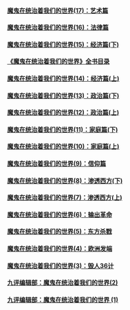 #### [魔鬼在统治着我们的世界(17)：艺术篇](../pages/nsc422/n10499093.md?t=03140507)
#### [魔鬼在统治着我们的世界(16)：法律篇](../pages/nsc422/n10485969.md?t=03140507)
#### [魔鬼在统治着我们的世界(15)：经济篇(下)](../pages/nsc422/n10469975.md?t=03140507)
#### [《魔鬼在统治着我们的世界》全书目录](../pages/nsc422/n10464261.md?t=03140507)
#### [魔鬼在统治着我们的世界(14)：经济篇(上)](../pages/nsc422/n10457370.md?t=03140507)
#### [魔鬼在统治着我们的世界(13)：政治篇(下)](../pages/nsc422/n10448270.md?t=03140507)
#### [魔鬼在统治着我们的世界(12)：政治篇(上)](../pages/nsc422/n10444576.md?t=03140507)
#### [魔鬼在统治着我们的世界(11)：家庭篇(下)](../pages/nsc422/n10440961.md?t=03140507)
#### [魔鬼在统治着我们的世界(10)：家庭篇(上)](../pages/nsc422/n10435448.md?t=03140507)
#### [魔鬼在统治着我们的世界(9)：信仰篇](../pages/nsc422/n10432159.md?t=03140507)
#### [魔鬼在统治着我们的世界(8)：渗透西方(下)](../pages/nsc422/n10429603.md?t=03140507)
#### [魔鬼在统治着我们的世界(7)：渗透西方(上)](../pages/nsc422/n10426013.md?t=03140507)
#### [魔鬼在统治着我们的世界(6)：输出革命](../pages/nsc422/n10421536.md?t=03140507)
#### [魔鬼在统治着我们的世界(5)：东方杀戮](../pages/nsc422/n10417707.md?t=03140507)
#### [魔鬼在统治着我们的世界(4)：欧洲发端](../pages/nsc422/n10414890.md?t=03140507)
#### [魔鬼在统治着我们的世界(3)：毁人36计](../pages/nsc422/n10411583.md?t=03140507)
#### [九评编辑部：魔鬼在统治着我们的世界(2)](../pages/nsc422/n10410036.md?t=03140507)
#### [九评编辑部：魔鬼在统治着我们的世界 (1)](../pages/nsc422/n10406825.md?t=03140507)

